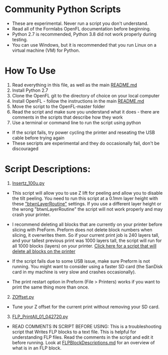 # Community Python Scripts

* These are experimental. Never run a script you don't understand.
* Read all of the Formlabs OpenFL documentation before beginning. 
* Python 2.7 is recommended, Python 3.8 did not work properly during testing.
* You can use Windows, but it is recommended that you run Linux on a virtual machine (VM) for Python.

# How To Use

1) Read everything in this file, as well as the main [README.md](https://github.com/opensourcemanufacturing/OpenFL/)
2) Install Python 2.7
3) Clone the OpenFL git to the directory of choice on your local computer
4) Install OpenFL - follow the instructions in the main [README.md](https://github.com/opensourcemanufacturing/OpenFL/)
5) Move the script to the OpenFL-master folder
6) Read the script and make sure you understand what it does - there are comments in the scripts that describe how they work
7) Use a terminal or command line to run the script using python
* If the script fails, try power cycling the printer and reseating the USB cable before trying again
* These secripts are experimental and they do occasionally fail, don't be discouraged


# Script Descriptions:

1) [Insertz_100u.py](https://github.com/opensourcemanufacturing/OpenFL/blob/master/Community-PythonScripts/Scripts/Insertz_100u.py)

* This script will allow you to use Z lift for peeling and allow you to disable the tilt peeling. You need to run this script at a 0.1mm layer height with these ["btwnLayerRoutine"](https://github.com/opensourcemanufacturing/OpenFL/blob/Dev/Community-PythonScripts/VerticalLiftProfile.ini) settings. If you use a different layer height or the wrong "btwnLayerRoutine" the script will not work properly and may crash your printer.
* I recommend deleting all blocks that are currently on your printer before slicing with PreForm. Preform does not delete block numbers when slicing, it overwrites them. So if your current print job is 240 layers tall, and your tallest previous print was 1000 layers tall, the script will run for all 1000 blocks (layers) on your printer. [Click here for a script that will delete all blocks on the printer](https://openfl.dev)

* If the script fails due to some USB issue, make sure Preform is not running. You might want to consider using a faster SD card (the SanDisk card in my machine is very slow and crashes occasionally).

* The print restart option in Preform (File > Printers) works if you want to print the same thing more than once.

2) [ZOffset.py](https://github.com/opensourcemanufacturing/OpenFL/blob/master/Community-PythonScripts/Scripts/ZOffset.py)
* Tune your Z offset for the current print without removing your SD card.

3) [FLP_PrintAll_01_042720.py](https://github.com/opensourcemanufacturing/OpenFL/blob/master/Community-PythonScripts/Scripts/FLP_PrintAll_01_042720.py)

* READ COMMENTS IN SCRIPT BEFORE USING: This is a troubleshooting script that Writes FLP blocks to a text file. This is helpful for understanding FLP files. Read the comments in the script and edit it before running. Look at [FLPBlockDescriptions.md](https://github.com/opensourcemanufacturing/OpenFL/blob/master/Community-PythonScripts/FLPBlockDescriptions.md) for an overview of what is in an FLP block.
